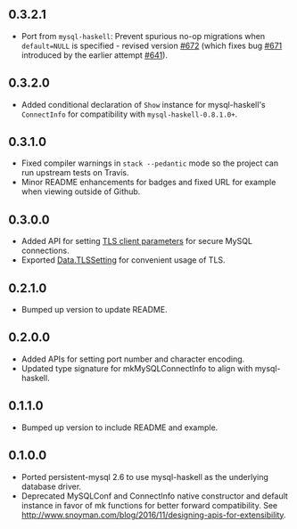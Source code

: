 ## 0.3.2.1
- Port from `mysql-haskell`: Prevent spurious no-op migrations when `default=NULL` is specified - revised version [#672](https://github.com/yesodweb/persistent/pull/672) (which fixes bug [#671](https://github.com/yesodweb/persistent/issues/671) introduced by the earlier attempt [#641](https://github.com/yesodweb/persistent/pull/641)).

## 0.3.2.0
- Added conditional declaration of `Show` instance for mysql-haskell's `ConnectInfo` for compatibility with `mysql-haskell-0.8.1.0+`.

## 0.3.1.0
- Fixed compiler warnings in `stack --pedantic` mode so the project can run upstream tests on Travis.
- Minor README enhancements for badges and fixed URL for example when viewing outside of Github.

## 0.3.0.0
- Added API for setting [TLS client parameters](https://hackage.haskell.org/package/mysql-haskell-0.8.0.0/docs/Database-MySQL-TLS.html) for secure MySQL connections.
- Exported [Data.TLSSetting](https://hackage.haskell.org/package/tcp-streams-1.0.0.0/docs/Data-TLSSetting.html) for convenient usage of TLS.

## 0.2.1.0
- Bumped up version to update README.

## 0.2.0.0
- Added APIs for setting port number and character encoding.
- Updated type signature for mkMySQLConnectInfo to align with mysql-haskell.

## 0.1.1.0
- Bumped up version to include README and example.

## 0.1.0.0

* Ported persistent-mysql 2.6 to use mysql-haskell as the underlying database driver.
* Deprecated MySQLConf and ConnectInfo native constructor and default instance in favor of mk functions for better forward compatibility. See http://www.snoyman.com/blog/2016/11/designing-apis-for-extensibility.
